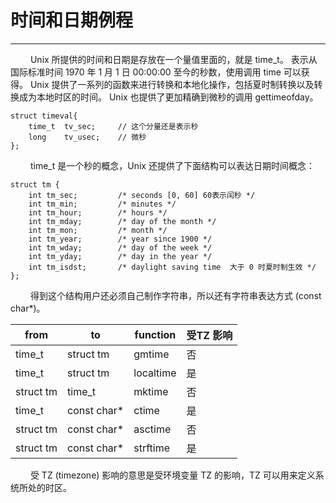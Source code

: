 # 时间和日期例程
***

&emsp;&emsp;
Unix 所提供的时间和日期是存放在一个量值里面的，就是 time_t。
表示从国际标准时间 1970 年 1 月 1 日 00:00:00 至今的秒数，使用调用 time 可以获得。
Unix 提供了一系列的函数来进行转换和本地化操作，包括夏时制转换以及转换成为本地时区的时间。
Unix 也提供了更加精确到微秒的调用 gettimeofday。

    struct timeval{
        time_t  tv_sec;     // 这个分量还是表示秒
        long    tv_usec;    // 微秒
    };

&emsp;&emsp;
time_t 是一个秒的概念，Unix 还提供了下面结构可以表达日期时间概念：

    struct tm {
        int tm_sec;         /* seconds [0, 60] 60表示闰秒 */
        int tm_min;         /* minutes */
        int tm_hour;        /* hours */
        int tm_mday;        /* day of the month */
        int tm_mon;         /* month */
        int tm_year;        /* year since 1900 */
        int tm_wday;        /* day of the week */
        int tm_yday;        /* day in the year */
        int tm_isdst;       /* daylight saving time  大于 0 时夏时制生效 */ 
    };

&emsp;&emsp;
得到这个结构用户还必须自己制作字符串，所以还有字符串表达方式 (const char*)。

|from|to|function|受TZ 影响|
| --- | --- | --- | --- |
|time_t|struct tm|gmtime|否|
|time_t|struct tm|localtime|是|
|struct tm|time_t|mktime|否|
|time_t|const char*|ctime|是|
|struct tm|const char*|asctime|否|
|struct tm|const char*|strftime|是|

&emsp;&emsp;
受 TZ (timezone) 影响的意思是受环境变量 TZ 的影响，TZ 可以用来定义系统所处的时区。